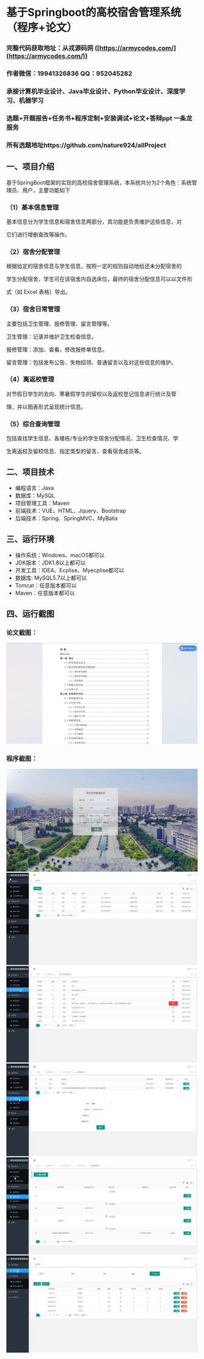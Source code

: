 基于Springboot的高校宿舍管理系统（程序+论文）
=
### 完整代码获取地址：从戎源码网 ([https://armycodes.com/](https://armycodes.com/))
### 作者微信：19941326836  QQ：952045282 
### 承接计算机毕业设计、Java毕业设计、Python毕业设计、深度学习、机器学习
### 选题+开题报告+任务书+程序定制+安装调试+论文+答辩ppt 一条龙服务
### 所有选题地址https://github.com/nature924/allProject

一、项目介绍
---
基于SpringBoot框架的实现的高校宿舍管理系统，本系统共分为2个角色：系统管理员、用户，主要功能如下

### （1）基本信息管理

基本信息分为学生信息和宿舍信息两部分，其功能是负责维护这些信息，对

它们进行增删查改等操作。

### （2）宿舍分配管理

根据给定的宿舍信息与学生信息，按照一定的规则自动地给还未分配宿舍的

学生分配宿舍，学生可在该宿舍内自选床位，最终的宿舍分配信息可以以文件形

式（如 Excel 表格）导出。

### （3）宿舍日常管理

主要包括卫生管理、报修管理、留言管理等。

卫生管理：记录并维护卫生检查信息。

报修管理：添加、查看、修改报修单信息。

留言管理：包括发布公告、失物招领、普通留言以及对这些信息的维护。

### （4）离返校管理

对节假日学生的去向、寒暑假学生的留校以及返校登记信息进行统计及管

理，并以图表形式呈现统计信息。

### （5）综合查询管理

包括查找学生信息、各楼栋/专业的学生宿舍分配情况、卫生检查情况、学

生离返校及留校信息、指定类型的留言、查看宿舍成员等。 






二、项目技术
---
- 编程语言：Java
- 数据库：MySQL
- 项目管理工具：Maven
- 前端技术：VUE、HTML、Jquery、Bootstrap
- 后端技术：Spring、SpringMVC、MyBatis

三、运行环境
---
- 操作系统：Windows、macOS都可以
- JDK版本：JDK1.8以上都可以
- 开发工具：IDEA、Ecplise、Myecplise都可以
- 数据库: MySQL5.7以上都可以
- Tomcat：任意版本都可以
- Maven：任意版本都可以

四、运行截图
---
### 论文截图：
![image/1.png](limage/1.png)

### 程序截图：
![image/1.png](image/1.png)
![image/1.png](image/2.png)
![image/1.png](image/3.png)
![image/1.png](image/4.png)
![image/1.png](image/5.png)
![image/1.png](image/6.png)



